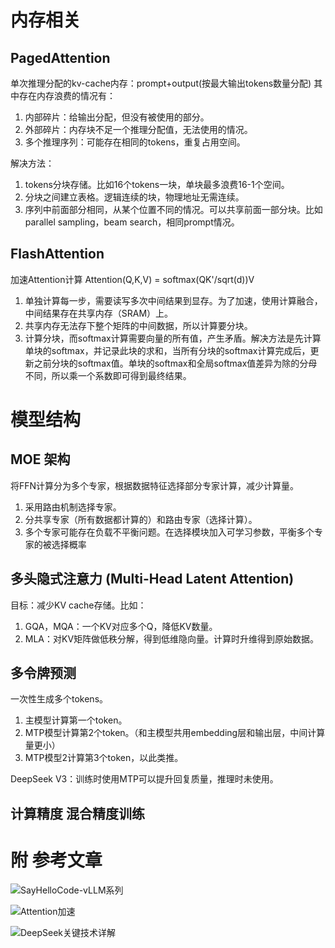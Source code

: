 # 内存相关

## PagedAttention

单次推理分配的kv-cache内存：prompt+output(按最大输出tokens数量分配)
其中存在内存浪费的情况有：
1. 内部碎片：给输出分配，但没有被使用的部分。
2. 外部碎片：内存块不足一个推理分配值，无法使用的情况。
3. 多个推理序列：可能存在相同的tokens，重复占用空间。

解决方法：
1. tokens分块存储。比如16个tokens一块，单块最多浪费16-1个空间。
2. 分块之间建立表格。逻辑连续的块，物理地址无需连续。
3. 序列中前面部分相同，从某个位置不同的情况。可以共享前面一部分块。比如parallel sampling，beam search，相同prompt情况。

## FlashAttention

加速Attention计算 Attention(Q,K,V) = softmax(QK'/sqrt(d))V

1. 单独计算每一步，需要读写多次中间结果到显存。为了加速，使用计算融合，中间结果存在共享内存（SRAM）上。
2. 共享内存无法存下整个矩阵的中间数据，所以计算要分块。
3. 计算分块，而softmax计算需要向量的所有值，产生矛盾。解决方法是先计算单块的softmax，并记录此块的求和，当所有分块的softmax计算完成后，更新之前分块的softmax值。单块的softmax和全局softmax值差异为除的分母不同，所以乘一个系数即可得到最终结果。

# 模型结构

## MOE 架构

将FFN计算分为多个专家，根据数据特征选择部分专家计算，减少计算量。
1. 采用路由机制选择专家。
2. 分共享专家（所有数据都计算的）和路由专家（选择计算）。
3. 多个专家可能存在负载不平衡问题。在选择模块加入可学习参数，平衡多个专家的被选择概率

## 多头隐式注意力 (Multi-Head Latent Attention)

目标：减少KV cache存储。比如：
1. GQA，MQA：一个KV对应多个Q，降低KV数量。
2. MLA：对KV矩阵做低秩分解，得到低维隐向量。计算时升维得到原始数据。

## 多令牌预测

一次性生成多个tokens。

1. 主模型计算第一个token。
2. MTP模型计算第2个token。（和主模型共用embedding层和输出层，中间计算量更小）
3. MTP模型2计算第3个token，以此类推。

DeepSeek V3：训练时使用MTP可以提升回复质量，推理时未使用。

## 计算精度 混合精度训练

# 附 参考文章

![SayHelloCode-vLLM系列](https://zhuanlan.zhihu.com/p/680153425)

![Attention加速](https://zhuanlan.zhihu.com/p/638468472)

![DeepSeek关键技术详解](https://zhuanlan.zhihu.com/p/23048347789)